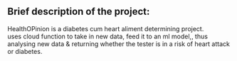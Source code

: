 ## Brief description of the project:
HealthOPinion is a diabetes cum heart aliment determining project.
<br> uses cloud function to take in new data, feed it to an ml model,, thus analysing new data & returning whether the tester is in a risk of heart attack or diabetes.
